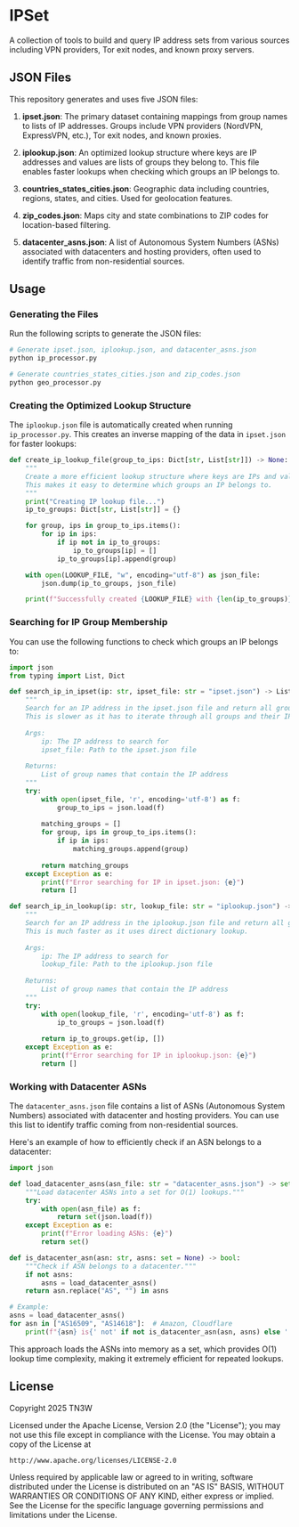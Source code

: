 # IPSet

A collection of tools to build and query IP address sets from various sources including VPN providers, Tor exit nodes, and known proxy servers.

## JSON Files

This repository generates and uses five JSON files:

1. **ipset.json**: The primary dataset containing mappings from group names to lists of IP addresses. Groups include VPN providers (NordVPN, ExpressVPN, etc.), Tor exit nodes, and known proxies.

2. **iplookup.json**: An optimized lookup structure where keys are IP addresses and values are lists of groups they belong to. This file enables faster lookups when checking which groups an IP belongs to.

3. **countries_states_cities.json**: Geographic data including countries, regions, states, and cities. Used for geolocation features.

4. **zip_codes.json**: Maps city and state combinations to ZIP codes for location-based filtering.

5. **datacenter_asns.json**: A list of Autonomous System Numbers (ASNs) associated with datacenters and hosting providers, often used to identify traffic from non-residential sources.

## Usage

### Generating the Files

Run the following scripts to generate the JSON files:

```bash
# Generate ipset.json, iplookup.json, and datacenter_asns.json
python ip_processor.py

# Generate countries_states_cities.json and zip_codes.json
python geo_processor.py
```

### Creating the Optimized Lookup Structure

The `iplookup.json` file is automatically created when running `ip_processor.py`. This creates an inverse mapping of the data in `ipset.json` for faster lookups:

```python
def create_ip_lookup_file(group_to_ips: Dict[str, List[str]]) -> None:
    """
    Create a more efficient lookup structure where keys are IPs and values are lists of groups.
    This makes it easy to determine which groups an IP belongs to.
    """
    print("Creating IP lookup file...")
    ip_to_groups: Dict[str, List[str]] = {}

    for group, ips in group_to_ips.items():
        for ip in ips:
            if ip not in ip_to_groups:
                ip_to_groups[ip] = []
            ip_to_groups[ip].append(group)

    with open(LOOKUP_FILE, "w", encoding="utf-8") as json_file:
        json.dump(ip_to_groups, json_file)

    print(f"Successfully created {LOOKUP_FILE} with {len(ip_to_groups)} unique IPs")
```

### Searching for IP Group Membership

You can use the following functions to check which groups an IP belongs to:

```python
import json
from typing import List, Dict

def search_ip_in_ipset(ip: str, ipset_file: str = "ipset.json") -> List[str]:
    """
    Search for an IP address in the ipset.json file and return all groups it belongs to.
    This is slower as it has to iterate through all groups and their IP lists.
    
    Args:
        ip: The IP address to search for
        ipset_file: Path to the ipset.json file
        
    Returns:
        List of group names that contain the IP address
    """
    try:
        with open(ipset_file, 'r', encoding='utf-8') as f:
            group_to_ips = json.load(f)
            
        matching_groups = []
        for group, ips in group_to_ips.items():
            if ip in ips:
                matching_groups.append(group)
                
        return matching_groups
    except Exception as e:
        print(f"Error searching for IP in ipset.json: {e}")
        return []

def search_ip_in_lookup(ip: str, lookup_file: str = "iplookup.json") -> List[str]:
    """
    Search for an IP address in the iplookup.json file and return all groups it belongs to.
    This is much faster as it uses direct dictionary lookup.
    
    Args:
        ip: The IP address to search for
        lookup_file: Path to the iplookup.json file
        
    Returns:
        List of group names that contain the IP address
    """
    try:
        with open(lookup_file, 'r', encoding='utf-8') as f:
            ip_to_groups = json.load(f)
            
        return ip_to_groups.get(ip, [])
    except Exception as e:
        print(f"Error searching for IP in iplookup.json: {e}")
        return []
```

### Working with Datacenter ASNs

The `datacenter_asns.json` file contains a list of ASNs (Autonomous System Numbers) associated with datacenter and hosting providers. You can use this list to identify traffic coming from non-residential sources.

Here's an example of how to efficiently check if an ASN belongs to a datacenter:

```python
import json

def load_datacenter_asns(asn_file: str = "datacenter_asns.json") -> set:
    """Load datacenter ASNs into a set for O(1) lookups."""
    try:
        with open(asn_file) as f:
            return set(json.load(f))
    except Exception as e:
        print(f"Error loading ASNs: {e}")
        return set()

def is_datacenter_asn(asn: str, asns: set = None) -> bool:
    """Check if ASN belongs to a datacenter."""
    if not asns:
        asns = load_datacenter_asns()
    return asn.replace("AS", "") in asns

# Example:
asns = load_datacenter_asns()
for asn in ["AS16509", "AS14618"]:  # Amazon, Cloudflare
    print(f"{asn} is{' not' if not is_datacenter_asn(asn, asns) else ''} a datacenter ASN")
```

This approach loads the ASNs into memory as a set, which provides O(1) lookup time complexity, making it extremely efficient for repeated lookups.

## License
Copyright 2025 TN3W

Licensed under the Apache License, Version 2.0 (the "License");
you may not use this file except in compliance with the License.
You may obtain a copy of the License at

    http://www.apache.org/licenses/LICENSE-2.0

Unless required by applicable law or agreed to in writing, software
distributed under the License is distributed on an "AS IS" BASIS,
WITHOUT WARRANTIES OR CONDITIONS OF ANY KIND, either express or implied.
See the License for the specific language governing permissions and
limitations under the License.